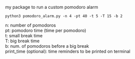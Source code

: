 my package to run a custom pomodoro alarm

```
python3 pomodoro_alarm.py -n 4 -pt 40 -t 5 -T 15 -b 2
```


  n: number of pomodoros  
  pt: pomodoro time (time per pomodoro)  
  t: small break time  
  T: big break time  
  b: num. of pomodoros before a big break  
  print_time (optional): time reminders to be printed on terminal  

